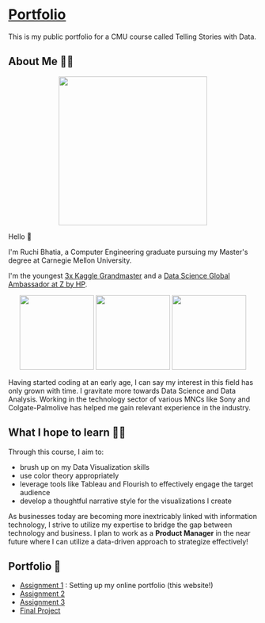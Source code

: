 # [Portfolio](https://ruch798.github.io/Data-Visualization-Portfolio/)
This is my public portfolio for a CMU course called Telling Stories with Data.

## About Me 👩‍💻
<p align="center"><img src="https://i.imgur.com/LpsNJaQ.png" width=300/></p>

Hello 👋 

I'm Ruchi Bhatia, a Computer Engineering graduate pursuing my Master's degree at Carnegie Mellon University.

I'm the youngest [3x Kaggle Grandmaster](https://www.kaggle.com/ruchi798) and a [Data Science Global Ambassador at Z by HP](https://www.hp.com/us-en/workstations/industries/data-science/ambassador-ruchi-bhatia.html).

<p align="center">
<img src="https://road-to-kaggle-grandmaster.vercel.app/api/badges/ruchi798/dataset/light" width=150/>
<img src="https://road-to-kaggle-grandmaster.vercel.app/api/badges/ruchi798/notebook/light" width=150/>
<img src="https://road-to-kaggle-grandmaster.vercel.app/api/badges/ruchi798/discussion/light" width=150/>
</p>

Having started coding at an early age, I can say my interest in this field has only grown with time. I gravitate more towards Data Science and Data Analysis. Working in the technology sector of various MNCs like Sony and Colgate-Palmolive has helped me gain relevant experience in the industry. 

## What I hope to learn 👩‍🎓
Through this course, I aim to:
- brush up on my Data Visualization skills 
- use color theory appropriately 
- leverage tools like Tableau and Flourish to effectively engage the target audience
- develop a thoughtful narrative style for the visualizations I create

As businesses today are becoming more inextricably linked with information technology, I strive to utilize my expertise to bridge the gap between technology and business. I plan to work as a **Product Manager** in the near future where I can utilize a data-driven approach to strategize effectively!

## Portfolio 🎨

- [Assignment 1](https://ruch798.github.io/Data-Visualization-Portfolio/) : Setting up my online portfolio (this website!)
- [Assignment 2](Assignment2.md)
- [Assignment 3](Assignment3.md)
- [Final Project](FinalProject.md)
